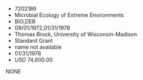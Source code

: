 * 7202186
* Microbial Ecology of Extreme Environments
* BIO,DEB
* 09/01/1972,01/31/1978
* Thomas Brock, University of Wisconsin-Madison
* Standard Grant
*   name not available
* 01/31/1978
* USD 74,600.00

NONE
